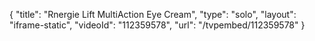 {
    "title": "Rnergie Lift MultiAction Eye Cream",
    "type": "solo",
    "layout": "iframe-static",
    "videoId": "112359578",
    "url": "\/tvpembed\/112359578"
}